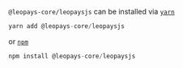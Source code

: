 `@leopays-core/leopaysjs` can be installed via [`yarn`](https://yarnpkg.com/en/)
```javascript
yarn add @leopays-core/leopaysjs
```

or [`npm`](https://www.npmjs.com/)
```javascript
npm install @leopays-core/leopaysjs
```
